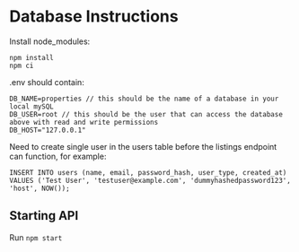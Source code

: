 # Database Instructions
Install node_modules:

```
npm install
npm ci
```

.env should contain:

``` 
DB_NAME=properties // this should be the name of a database in your local mySQL
DB_USER=root // this should be the user that can access the database above with read and write permissions
DB_HOST="127.0.0.1"
```

Need to create single user in the users table before the listings endpoint can function, for example:

```
INSERT INTO users (name, email, password_hash, user_type, created_at)
VALUES ('Test User', 'testuser@example.com', 'dummyhashedpassword123', 'host', NOW());
```

## Starting API

Run `npm start`